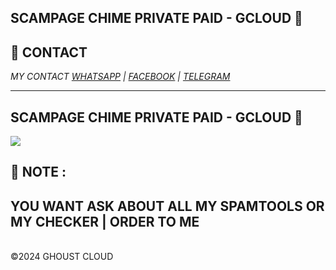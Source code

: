 ## SCAMPAGE CHIME PRIVATE PAID - GCLOUD 👾

## **📧 CONTACT**

_MY CONTACT <a href="https://wa.me/+380675877299/">WHATSAPP</a>_
_| <a href="https://www.facebook.com/usdsmellyy">FACEBOOK</a>_
_| <a href="https://web.telegram.org/k/#@usdsmellyy">TELEGRAM</a>_

---

<h2>SCAMPAGE CHIME PRIVATE PAID - GCLOUD 👾</h2>
<img src="https://i.imgur.com/PcMqTHN.png" style="max-width:100%">

## **🦄 NOTE** :

<h2>YOU WANT ASK ABOUT ALL MY SPAMTOOLS OR MY CHECKER | ORDER TO ME</h2>

<br>©2024 GHOUST CLOUD
